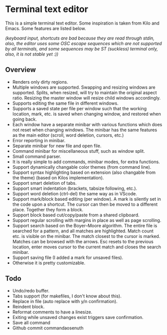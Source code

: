 # Terminal text editor

This is a simple terminal text editor. Some inspiration is taken from Kilo and Emacs. Some features are listed below. 

*(keyboard input, shortcuts are bad because they are read through stdin, also, the editor uses some OSC escape sequences which are not supported by all terminals, and some sequences may be ST (suckless) terminal only, also, it is not stable yet :))*

## Overview

- Renders only dirty regions.
- Multiple windows are supported. Swapping and resizing windows are supported. Splits, when resized, will try to maintain the original aspect ratio. Resizing the master window will resize child windows accordingly.
- Supports editing the same file in different windows.
- Supports a saved state per file per window such that the working location, mark, etc. is saved when changing window, and restored when going back.
- Each window have a separate minibar with various functions which does not reset when changing windows. The minibar has the same features as the main editor (scroll, word deletion, cursors, etc.)
- Error reporting in minibar.
- Separate minibar for new file and open file.
- Command minibar for miscellaneous stuff, such as window split.
- Small command parser.
- It is really simple to add commands, minibar modes, for extra functions.
- Support dynamically changable color themes (from command line).
- Support syntax highlighting based on extension (also changable from the theme) (based on Kilos implementation).
- Support smart deletion of tabs.
- Support smart indentation (brackets, tabsize following, etc.).
- Support word deletion (ctrl-del) the same way as in VScode.
- Support mark/block based editing (per window). A mark is silently set in the code upon a shortcut. The cursor can then be moved to a different place. Together they form a block.
- Support block based cut/copy/paste from a shared clipboard.
- Support regular scrolling with margins in place as well as page scrolling. 
- Support search based on the Boyer–Moore algorithm. The entire file is searched for a pattern, and all matches are highlighted. Match count etc. is visible on the minibar. The match closest to the cursor is marked. Matches can be browsed with the arrows. Esc resets to the previous location, enter moves cursor to the current match and closes the search minibar.
- Support saving file (I added a mark for unsaved files).
- Otherwise it is pretty customizable.

## Todo

- Undo/redo buffer.
- Tabs support (for makefiles, I don't know about this).
- Replace in file (auto replace with y/n confirmation).
- Reindent block.
- Reformat comments to have a linesize.
- Exiting while unsaved changes exist triggers save confirmation.
- Save all command
- Github commit commandaosenuth

